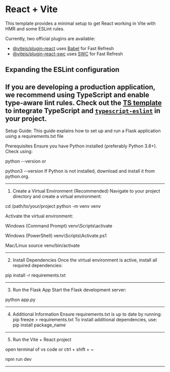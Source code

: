 # React + Vite

This template provides a minimal setup to get React working in Vite with HMR and some ESLint rules.

Currently, two official plugins are available:

- [@vitejs/plugin-react](https://github.com/vitejs/vite-plugin-react/blob/main/packages/plugin-react/README.md) uses [Babel](https://babeljs.io/) for Fast Refresh
- [@vitejs/plugin-react-swc](https://github.com/vitejs/vite-plugin-react-swc) uses [SWC](https://swc.rs/) for Fast Refresh

## Expanding the ESLint configuration

If you are developing a production application, we recommend using TypeScript and enable type-aware lint rules. Check out the [TS template](https://github.com/vitejs/vite/tree/main/packages/create-vite/template-react-ts) to integrate TypeScript and [`typescript-eslint`](https://typescript-eslint.io) in your project.
-------------------------------------------------------------------------------------------------------------------------------------------------------------------------

Setup Guide:
This guide explains how to set up and run a Flask application using a requirements.txt file

Prerequisites
Ensure you have Python installed (preferably Python 3.8+). Check using:

python --version
or

python3 --version
If Python is not installed, download and install it from python.org.

__________________________________________________________________________________________________________________________________________________________________

1. Create a Virtual Environment (Recommended)
Navigate to your project directory and create a virtual environment:

cd /path/to/your/project
python -m venv venv

Activate the virtual environment:

Windows (Command Prompt)
venv\Scripts\activate

Windows (PowerShell)
venv\Scripts\Activate.ps1

Mac/Linux
source venv/bin/activate

__________________________________________________________________________________________________________________________________________________________________

2. Install Dependencies
Once the virtual environment is active, install all required dependencies:

pip install -r requirements.txt
__________________________________________________________________________________________________________________________________________________________________

3. Run the Flask App
Start the Flask development server:

python app.py

_________________________________________________________________________________________________________________________________________________________________________

4. Additional Information
Ensure requirements.txt is up to date by running:
pip freeze > requirements.txt
To install additional dependencies, use:
pip install package_name
______________________________________________________________________________________________________________________________________________________________________________

5. Run the Vite + React project

open terminal of vs code 
or
ctrl + shift + ~

npm run dev
_________________________________________________________________________________________________________________________________________________________________________

